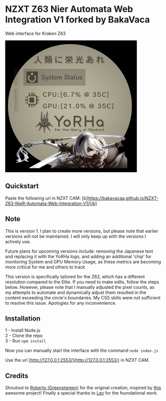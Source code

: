 # NZXT Z63 Nier Automata Web Integration V1 forked by BakaVaca

Web interface for Kraken Z63

![Interface preview](./public/demo.png)

## Quickstart
Paste the following url in NZXT CAM: [b]https://bakavacaa.github.io/NZXT-Z63-NieR-Automata-Web-Integration-V1/[/b]

## Note
This is version 1. I plan to create more versions, but please note that earlier versions will not be maintained. I will only keep up with the versions I actively use.

Future plans for upcoming versions include: removing the Japanese text and replacing it with the YoRHa logo, and adding an additional 'chip' for monitoring System and GPU Memory Usage, as these metrics are becoming more critical for me and others to track

This version is specifically tailored for the Z63, which has a different resolution compared to the Elite. If you need to make edits, follow the steps below. However, please note that I manually adjusted the pixel counts, as my attempts to automate and dynamically adjust them resulted in the content exceeding the circle's boundaries. My CSS skills were not sufficient to resolve this issue. Apologies for any inconvenience.

## Installation
1 - Install Node.js  
2 - Clone the repo  
3 - Run `npm install`

Now you can manually start the interface with the command `node index.js`


Use the url [http://127.0.0.1:2553/](http://127.0.0.1:2553/) in NZXT CAM.


## Credits
Shoutout to [Roberto (Greenstgreen)](https://github.com/Greenestgreen) for the original creation, inspired by [this](https://codepen.io/levise/pen/vMzEwr) awesome project! Finally a special thanks to [Lev](https://codepen.io/levise) for the foundational work.
